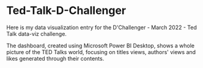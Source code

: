 # Ted-Talk-D-Challenger

Here is my data visualization entry for the D'Challenger - March 2022 - Ted Talk data-viz challenge.

The dashboard, created using Microsoft Power BI Desktop, shows a whole picture of the TED Talks world, focusing on titles views, authors' views and likes generated through their contents.

